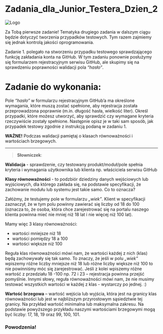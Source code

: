 # Zadania_dla_Junior_Testera_Dzien_2


<img alt="Logo" src="https://testuj.pl/wp-content/uploads/2018/07/testujpl_logo.png">

Za Tobą pierwsze zadanie! 
Tematyka drugiego zadania w dalszym ciągu będzie dotyczyć tworzenia przypadków testowych. Tym razem zajmiemy się jednak kontrolą jakości oprogramowania. 

Zadanie 1. polegało na stworzeniu przypadku testowego sprawdzającego funkcję zakładania konta na GitHub. W tym zadaniu ponownie posłużymy się formularzem rejestracyjnym serwisu GitHub, ale skupimy się na sprawdzeniu poprawności walidacji pola *“hasło”*. 

# Zadanie do wykonania: 

Pole *“hasło”* w formularzu rejestracyjnym GitHub’a ma określone wymagania, które muszą zostać spełnione, aby rejestracja została przeprowadzona poprawnie (m.in. długość hasła, wielkość liter). Określ przypadki, które możesz utworzyć, aby sprawdzić czy wymagane kryteria rzeczywiście zostały spełnione. Następnie opisz je w taki sam sposób, jak przypadek testowy zgodnie z instrukcją podaną w zadaniu 1.

**WAŻNE!** Podczas walidacji pamiętaj o klasach równoważności i wartościach  brzegowych. 

___

> **Słowniczek**:

**Walidacja** - sprawdzenie, czy testowany produkt/moduł/pole spełnia kryteria i wymagania użytkownika lub klienta np. właściciela serwisu GitHub

**Klasy równoważności** - to podzbiór dziedziny danych wejściowych lub wyjściowych, dla którego zakłada się, na podstawie specyfikacji, że zachowanie modułu lub systemu jest takie samo. Co to oznacza?

Załóżmy, że testujemy pole w formularzu *„wiek”*. Klient w specyfikacji zaznaczył, że w tym polu powinny zawierać się liczby od 18 do 100 (oznacza to, że osoba, która chce zarejestrować się na portalu naszego klienta powinna mieć nie mniej niż 18 lat i nie więcej niż 100 lat). 

Mamy więc 3 klasy równoważności:
* wartości mniejsze niż 18 
* wartości pomiędzy 18 a 100
* wartości większe niż 100

Reguła klas równoważności mówi nam, że wartości każdej z nich (klas) będą zachowywały się tak samo. To znaczy, że jeśli w polu *„wiek”* wpiszemy różne liczby mniejsze niż 18 lub różne liczby większe niż 100 to nie powinniśmy móc się zarejestrować. Jeśli  z kolei wpiszemy różne wartość z przedziału 18 -100 np. 72 i 23 – rejestracja powinna przejść pomyślnie. Innymi słowy, reguła równoważności mówi nam, że nie musimy testować wszystkich wartości w każdej z klas - wystarczy po jednej. :) 


**Wartość brzegowa** – wartość wejścia lub wyjścia, która jest na granicy klas równoważności lub jest w najbliższym przyrostowym sąsiedztwie tej granicy. Na przykład wartość minimalna lub maksymalna zakresu. Na podstawie powyższego przykładu naszymi wartościami brzegowymi mogą być liczby: 17, 18, 19 oraz 99, 100, 101. 

### Powodzenia!
